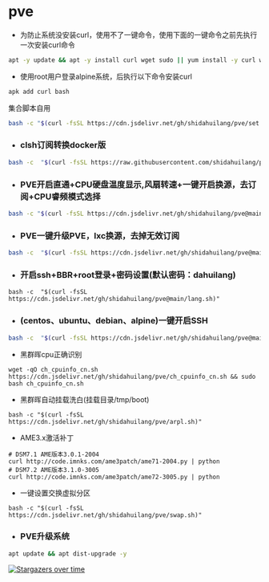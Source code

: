 # pve


- 为防止系统没安装curl，使用不了一键命令，使用下面的一键命令之前先执行一次安装curl命令
```sh
apt -y update && apt -y install curl wget sudo || yum install -y curl wget || apk add curl bash
```

- 使用root用户登录alpine系统，后执行以下命令安装curl
```sh
apk add curl bash
```

集合脚本自用
```sh
bash -c "$(curl -fsSL https://cdn.jsdelivr.net/gh/shidahuilang/pve/set.sh)"
```
- ### clsh订阅转换docker版
```sh
bash -c  "$(curl -fsSL https://raw.githubusercontent.com/shidahuilang/pve/main/docker-clash.sh)"
```
- ### PVE开启直通+CPU硬盘温度显示,风扇转速+一键开启换源，去订阅+CPU睿频模式选择
```sh
bash -c "$(curl -fsSL https://cdn.jsdelivr.net/gh/shidahuilang/pve@main/pve.sh)"
```
- ### PVE一键升级PVE，lxc换源，去掉无效订阅
```sh
bash -c  "$(curl -fsSL https://cdn.jsdelivr.net/gh/shidahuilang/pve@main/pvehy.sh)"
```
- ### 开启ssh+BBR+root登录+密码设置(默认密码：dahuilang)
```
bash -c  "$(curl -fsSL https://cdn.jsdelivr.net/gh/shidahuilang/pve@main/lang.sh)"
```
- ### (centos、ubuntu、debian、alpine)一键开启SSH
```sh
bash -c  "$(curl -fsSL https://cdn.jsdelivr.net/gh/shidahuilang/pve@main/ssh.sh)"
```
- 黑群晖cpu正确识别
```
wget -qO ch_cpuinfo_cn.sh https://cdn.jsdelivr.net/gh/shidahuilang/pve/ch_cpuinfo_cn.sh && sudo bash ch_cpuinfo_cn.sh
```
- 黑群晖自动挂载洗白(挂载目录/tmp/boot)
```
bash -c "$(curl -fsSL https://cdn.jsdelivr.net/gh/shidahuilang/pve/arpl.sh)"
```
- AME3.x激活补丁
```
# DSM7.1 AME版本3.0.1-2004
curl http://code.imnks.com/ame3patch/ame71-2004.py | python
# DSM7.2 AME版本3.1.0-3005
curl http://code.imnks.com/ame3patch/ame72-3005.py | python
```
- 一键设置交换虚拟分区
```
bash -c "$(curl -fsSL https://cdn.jsdelivr.net/gh/shidahuilang/pve/swap.sh)"
```
- ### PVE升级系统
```sh
apt update && apt dist-upgrade -y
```
[![Stargazers over time](https://starchart.cc/shidahuilang/pve.svg)](https://starchart.cc/shidahuilang/pve)
